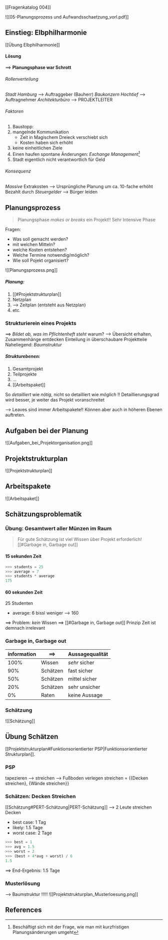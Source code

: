 [[Fragenkatalog 004]]

![[05-Planungsprozess und Aufwandsschaetzung_vorl.pdf]]
## Einstieg: Elbphilharmonie
[[Übung Elbphilharmonie]]
#### Lösung
==> **Planungsphase war Schrott**
###### Rollenverteilung
_Stadt Hamburg_ --> Auftraggeber (Bauherr)
_Baukonzern Hochtief_ --> Auftragnehmer
_Architekturbüro_ --> PROJEKTLEITER

###### Faktoren
1) Baustopp:
2) mangelnde Kommunikation
	- Zeit in Magischem Dreieck verschiebt sich
	- Kosten haben sich erhöht
3) keine einheitlichen Ziele
4) Einen haufen spontane Änderungen: _Exchange Management_[^1]
5) Stadt eigentlich nicht verantwortlich für Geld

###### Konsequenz
_Massive_ Extrakosten
	--> Ursprüngliche Planung um ca. 10-fache erhöht
Bezahlt durch _Steuergelder_
	--> Bürger leiden


## Planungsprozess
> Planungsphase _makes or breaks_ ein Projekt!!
> Sehr Intensive Phase


Fragen:
- Was soll gemacht werden?
- mit welchen Mitteln?
- welche Kosten entstehen? 
- Welche Termine notwendig/möglich?
- Wie soll Pojekt organisiert?

![[Planungsprozess.png]]

##### Planung:
1) [[#Projektstrukturplan]]
2) Netzplan
3) --> Zeitplan (entsteht aus Netzplan)
4) etc.


### Strukturierein eines Projekts
==> *Bildet ab, was im Pflichtenheft steht*
warum? 
	--> Übersicht erhalten, Zusammenhänge entdecken
	Einteilung in überschaubare Projektteile
Naheliegend: _Baumstruktur_
##### Strukturebenen:
1) Gesamtprojekt
2) Teilprojekte
3) ...
4) [[Arbeitspaket]]

So _detailliert_ wie _nötig_, nicht so detailliert wie _möglich_ !!
	Detaillierungsgrad wird besser, je weiter das Projekt voranschreitet

--> Leaves sind immer Arbeitspakete!! Können aber auch in höheren Ebenen auftreten.


## Aufgaben bei der Planung
![[Aufgaben_bei_Projektorganisation.png]]
## Projektstrukturplan
![[Projektstrukturplan]]

## Arbeitspakete
![[Arbeitspaket]]



## Schätzungsproblematik

### Übung: Gesamtwert aller Münzen im Raum
> Für gute Schätzung ist viel Wissen über Projekt erforderlich! [[#Garbage in, Garbage out]]
#### 15 sekunden Zeit
```python
>>> students = 25
>>> average = 7
>>> students * average
175
```
#### 60 sekunden Zeit
25 Studenten
- average: 6
bissl weniger --> 160

==> Problem: _kein_ Wissen
==> [[#Garbage in, Garbage out]] Prinzip
Zeit ist demnach irrelevant

### Garbage in, Garbage out
| information | ==> | Aussagequalität |
| ---- | ---- | ---- |
| 100% | Wissen | _sehr_ sicher |
| 90% | Schätzen | fast sicher |
| 50% | Schätzen | mittel sicher |
| 20% | Schätzen | sehr unsicher |
| 0% | Raten | keine Aussage |

### Schätzung
![[Schätzung]]

## Übung Schätzen
[[Projektstrukturplan#Funktionsorientierter PSP|Funktionsorientierter Strukturplan]].
### PSP
tapezieren --> streichen --> Fußboden verlegen
streichen = {{Decken streichen}, {Wände streichen}}

### Schätzen: Decken Streichen
[[Schätzung#PERT-Schätzung|PERT-Schätzung]]
--> 2 Leute streichen Decken
- best case: 1 Tag
- likely: 1.5 Tage
- worst case: 2 Tage
```python
>>> best = 1
>>> avg = 1.5
>>> worst = 2
>>> (best + 4*avg + worst) / 6
1.5
```
==> End-Ergebnis: 1.5 Tage

### Musterlösung
--> Baumstruktur !!!!!
![[Projektstrukturplan_Musterloesung.png]]


## References
[^1]: Beschäftigt sich mit der Frage, wie man mit kurzfristigen Planungsänderungen umgeht